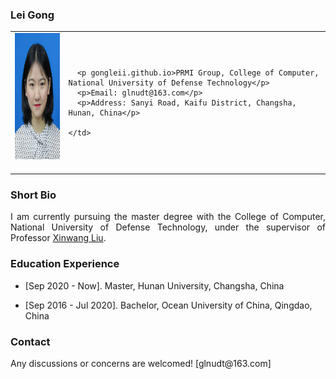 <!-- ## Welcome to GitHub Pages -->

### Lei Gong

<table class="imgtable">
  <tr>
    <td>
      <img src="/image.jpg" alt="Lei Gong" width="160px" height="201.6px" />&nbsp;
    </td>
    <td align="left">
     
      <p gongleii.github.io>PRMI Group, College of Computer, National University of Defense Technology</p>
      <p>Email: glnudt@163.com</p>
      <p>Address: Sanyi Road, Kaifu District, Changsha, Hunan, China</p>
      
    </td>
 </tr>
</table>

### Short Bio
  <p align = "justify">I am currently pursuing the master degree with the College of Computer, National University of Defense Technology, under the supervisor of Professor <a href="https://xinwangliu.github.io/">Xinwang Liu</a>.</p>
  
### Education Experience
  <ul>
    <li> 
      <p>[Sep 2020 - Now]. Master, Hunan University, Changsha, China </p>
    </li>
  </ul>
<ul>
    <li> 
      <p>[Sep 2016 - Jul 2020]. Bachelor, Ocean University of China, Qingdao, China </p>
    </li>
  </ul>
 


### Contact
<p>Any discussions or concerns are welcomed! [glnudt@163.com]</p>
